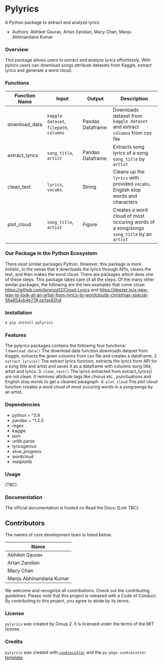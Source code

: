 # Pylyrics  
A Python package to extract and analyze lyrics

-   Authors: Abhiket Gaurav, Artan Zandian, Macy Chan, Manju Abhinandana Kumar


### Overview
This package allows users to extract and analyze lyrics effortlessly. With pylrics users can download songs attribute datasets from Kaggle, extract lyrics and generate a word cloud. 



### Functions

| Function Name | Input | Output | Description |
|-----------|------------|---------------|------------------|
| download_data | `kaggle dataset`, `filepath`, `columns` | Pandas Dataframe | Downloads dataset from `kaggle dataset` and extract `columns` from csv file |
| extract_lyrics | `song_title`, `artist` | Pandas Dataframe | Extracts song lyrics of a song `song_title` by `artist` |
| clean_text | `lyrics`, `vocabs` | String |  Cleans up the `lyrics` with provided `vocabs`, English stop words and characters |
| plot_cloud | `song_title`, `artist` | Figure | Creates a word cloud of most occuring words of a song/songs `song_title` by an `artist` |


### Our Package in the Python Ecosystem
There exist similar packages Python. However, this package is more holistic, in the sense that it downloads the lyrics through APIs, cleans the text, and then makes the word cloud. There are packages which does one of these steps. This package takes care of all the steps. Of the many other similar packages, the following are the two examples that come close: https://github.com/lorenza12/Cloud-Lyrics and https://deezer.io/a-new-way-to-look-at-an-artist-from-lyrics-to-wordclouds-christmas-special-56a854cb4e77#.op1gx82h4



### Installation

```bash
$ pip install pylyrics
```

### Features
The pylyrics packages contains the following four functions:
1.`download_data()` The download data function downloads dataset from Kaggle, extracts the given columns from csv file and creates a dataframe.
2. `extract_lyrics()` The extract lyrics function, extracts the lyrics from API for a song title and artist and saves it as a dataframe with columns song title, artist and lyrics.
3. `clean_text()` The lyrics extracted from extract_lyrics() are not clean. It removes attribute tags like chorus etc , punctuations and English stop words to get a cleaned paragraph. 
4. `plot_cloud` The plot cloud function creates a word cloud of most occuring words in a song/songs by an artist.


### Dependencies
- python = ^3.9
- pandas = ^1.2.3
- regex
- kaggle
- json
- urllib.parse
- lyricsgenius
- alive_progress
- wordcloud
- matplotlib

### Usage
(TBC)


### Documentation

The official documentation is hosted on Read the Docs: [Link TBC]

## Contributors
The names of core development team is listed below.

| Name |
|------|
| Abhiket Gaurav |  
| Artan Zandian | 
| Macy Chan | 
| Manju Abhinandana Kumar |  

We welcome and recognize all contributions. Check out the contributing guidelines. Please note that this project is released with a Code of Conduct. By contributing to this project, you agree to abide by its terms.

### License

`pylyrics` was created by Group 2. It is licensed under the terms of the MIT license.

### Credits

`pylyrics` was created with [`cookiecutter`](https://cookiecutter.readthedocs.io/en/latest/) and the `py-pkgs-cookiecutter` [template](https://github.com/py-pkgs/py-pkgs-cookiecutter).

